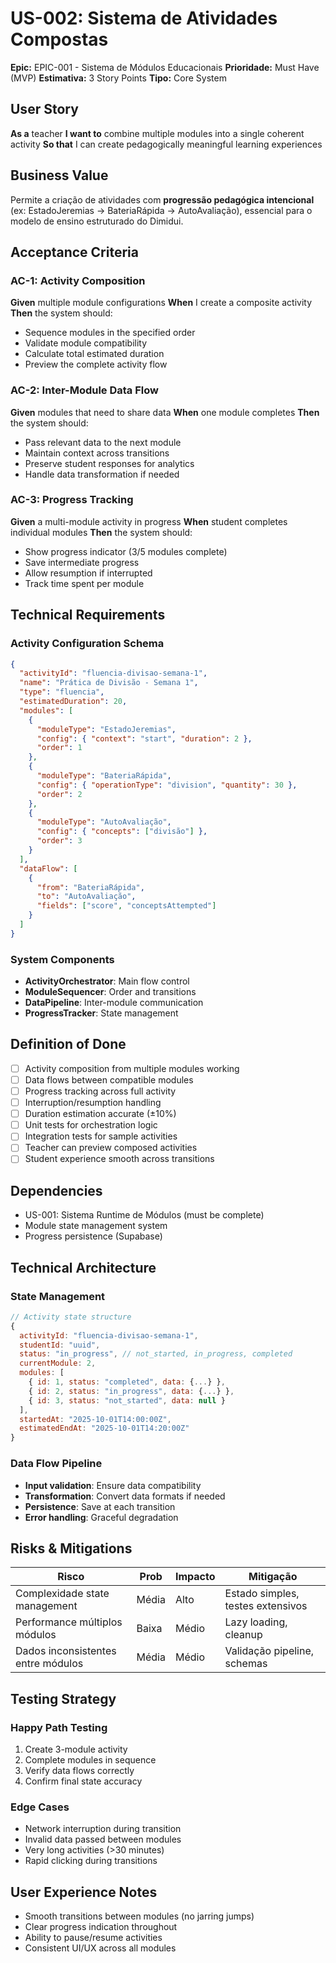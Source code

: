 # US-002: Sistema de Atividades Compostas

**Epic:** EPIC-001 - Sistema de Módulos Educacionais
**Prioridade:** Must Have (MVP)
**Estimativa:** 3 Story Points
**Tipo:** Core System

## User Story

**As a** teacher
**I want to** combine multiple modules into a single coherent activity
**So that** I can create pedagogically meaningful learning experiences

## Business Value

Permite a criação de atividades com **progressão pedagógica intencional** (ex: EstadoJeremias → BateriaRápida → AutoAvaliação), essencial para o modelo de ensino estruturado do Dimidui.

## Acceptance Criteria

### AC-1: Activity Composition
**Given** multiple module configurations
**When** I create a composite activity
**Then** the system should:
- Sequence modules in the specified order
- Validate module compatibility
- Calculate total estimated duration
- Preview the complete activity flow

### AC-2: Inter-Module Data Flow
**Given** modules that need to share data
**When** one module completes
**Then** the system should:
- Pass relevant data to the next module
- Maintain context across transitions
- Preserve student responses for analytics
- Handle data transformation if needed

### AC-3: Progress Tracking
**Given** a multi-module activity in progress
**When** student completes individual modules
**Then** the system should:
- Show progress indicator (3/5 modules complete)
- Save intermediate progress
- Allow resumption if interrupted
- Track time spent per module

## Technical Requirements

### Activity Configuration Schema
```json
{
  "activityId": "fluencia-divisao-semana-1",
  "name": "Prática de Divisão - Semana 1",
  "type": "fluencia",
  "estimatedDuration": 20,
  "modules": [
    {
      "moduleType": "EstadoJeremias",
      "config": { "context": "start", "duration": 2 },
      "order": 1
    },
    {
      "moduleType": "BateriaRápida",
      "config": { "operationType": "division", "quantity": 30 },
      "order": 2
    },
    {
      "moduleType": "AutoAvaliação",
      "config": { "concepts": ["divisão"] },
      "order": 3
    }
  ],
  "dataFlow": [
    {
      "from": "BateriaRápida",
      "to": "AutoAvaliação",
      "fields": ["score", "conceptsAttempted"]
    }
  ]
}
```

### System Components
- **ActivityOrchestrator**: Main flow control
- **ModuleSequencer**: Order and transitions
- **DataPipeline**: Inter-module communication
- **ProgressTracker**: State management

## Definition of Done

- [ ] Activity composition from multiple modules working
- [ ] Data flows between compatible modules
- [ ] Progress tracking across full activity
- [ ] Interruption/resumption handling
- [ ] Duration estimation accurate (±10%)
- [ ] Unit tests for orchestration logic
- [ ] Integration tests for sample activities
- [ ] Teacher can preview composed activities
- [ ] Student experience smooth across transitions

## Dependencies

- US-001: Sistema Runtime de Módulos (must be complete)
- Module state management system
- Progress persistence (Supabase)

## Technical Architecture

### State Management
```javascript
// Activity state structure
{
  activityId: "fluencia-divisao-semana-1",
  studentId: "uuid",
  status: "in_progress", // not_started, in_progress, completed
  currentModule: 2,
  modules: [
    { id: 1, status: "completed", data: {...} },
    { id: 2, status: "in_progress", data: {...} },
    { id: 3, status: "not_started", data: null }
  ],
  startedAt: "2025-10-01T14:00:00Z",
  estimatedEndAt: "2025-10-01T14:20:00Z"
}
```

### Data Flow Pipeline
- **Input validation**: Ensure data compatibility
- **Transformation**: Convert data formats if needed
- **Persistence**: Save at each transition
- **Error handling**: Graceful degradation

## Risks & Mitigations

| Risco | Prob | Impacto | Mitigação |
|-------|------|---------|-----------|
| Complexidade state management | Média | Alto | Estado simples, testes extensivos |
| Performance múltiplos módulos | Baixa | Médio | Lazy loading, cleanup |
| Dados inconsistentes entre módulos | Média | Médio | Validação pipeline, schemas |

## Testing Strategy

### Happy Path Testing
1. Create 3-module activity
2. Complete modules in sequence
3. Verify data flows correctly
4. Confirm final state accuracy

### Edge Cases
- Network interruption during transition
- Invalid data passed between modules
- Very long activities (>30 minutes)
- Rapid clicking during transitions

## User Experience Notes

- Smooth transitions between modules (no jarring jumps)
- Clear progress indication throughout
- Ability to pause/resume activities
- Consistent UI/UX across all modules